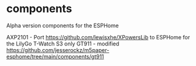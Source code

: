 # components
Alpha version components for the ESPHome

AXP2101 - Port https://github.com/lewisxhe/XPowersLib to ESPHome for the LilyGo T-Watch S3 only
GT911 - modified https://github.com/jesserockz/m5paper-esphome/tree/main/components/gt911
